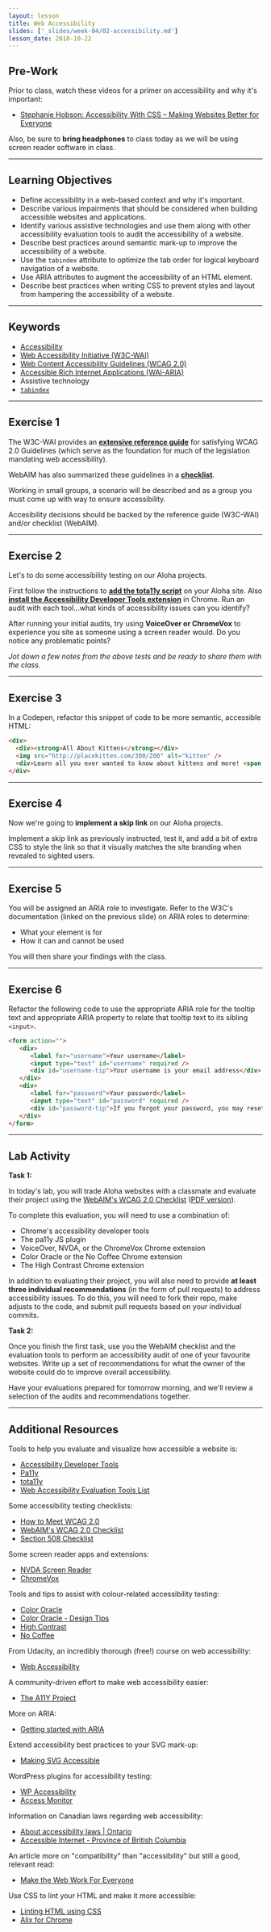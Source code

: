 ```yaml
---
layout: lesson
title: Web Accessibility
slides: ['_slides/week-04/02-accessibility.md']
lesson_date: 2018-10-22
---
```


## Pre-Work

Prior to class, watch these videos for a primer on accessibility and why it's important:

* [Stephanie Hobson: Accessibility With CSS – Making Websites Better for Everyone
  ](http://wordpress.tv/2014/09/02/stephanie-hobson-accessibility-with-css-making-websites-better-for-everyone/)

Also, be sure to **bring headphones** to class today as we will be using screen reader software in class.

---

## Learning Objectives

* Define accessibility in a web-based context and why it's important.
* Describe various impairments that should be considered when building accessible websites and applications.
* Identify various assistive technologies and use them along with other accessibility evaluation tools to audit the accessibility of a website.
* Describe best practices around semantic mark-up to improve the accessibility of a website.
* Use the `tabindex` attribute to optimize the tab order for logical keyboard navigation of a website.
* Use ARIA attributes to augment the accessibility of an HTML element.
* Describe best practices when writing CSS to prevent styles and layout from hampering the accessibility of a website.

---

## Keywords

* [Accessibility](https://developer.mozilla.org/en-US/docs/Web/Accessibility)
* [Web Accessibility Initiative (W3C-WAI)](https://www.w3.org/WAI/)
* [Web Content Accessibility Guidelines (WCAG 2.0)](https://www.w3.org/WAI/intro/wcag)
* [Accessible Rich Internet Applications (WAI-ARIA)](https://www.w3.org/TR/wai-aria-1.1/)
* Assistive technology
* [`tabindex`](https://developer.mozilla.org/en-US/docs/Web/HTML/Global_attributes/tabindex)

---

## Exercise 1

The W3C-WAI provides an **[extensive reference guide](https://www.w3.org/WAI/WCAG20/quickref/)** for satisfying WCAG 2.0 Guidelines (which serve as the foundation for much of the legislation mandating web accessibility).

WebAIM has also summarized these guidelines in a **[checklist](http://webaim.org/standards/wcag/checklist)**.

Working in small groups, a scenario will be described and as a group you must come up with way to ensure accessibility.

Accesibility decisions should be backed by the reference guide (W3C-WAI) and/or checklist (WebAIM).

---

## Exercise 2

Let's to do some accessibility testing on our Aloha projects.

First follow the instructions to **[add the tota11y script](http://khan.github.io/tota11y/)** on your Aloha site. Also **[install the Accessibility Developer Tools extension](https://chrome.google.com/webstore/detail/accessibility-developer-t/fpkknkljclfencbdbgkenhalefipecmb)** in Chrome. Run an audit with each tool...what kinds of accessibility issues can you identify?

After running your initial audits, try using **VoiceOver or ChromeVox** to experience you site as someone using a screen reader would. Do you notice any problematic points?

_Jot down a few notes from the above tests and be ready to share them with the class._

---

## Exercise 3

In a Codepen, refactor this snippet of code to be more semantic, accessible HTML:

```html
<div>
  <div><strong>All About Kittens</strong></div>
  <img src="http://placekitten.com/300/200" alt="kitten" />
  <div>Learn all you ever wanted to know about kittens and more! <span onclick="location.href='all-about-kittens.html';" style="cursor: pointer; color: blue; text-decoration: underline;">Continue reading &rarr;</span></div>
</div>
```

---

## Exercise 4

Now we're going to **implement a skip link** on our Aloha projects.

Implement a skip link as previously instructed, test it, and add a bit of extra CSS to style the link so that it visually matches the site branding when revealed to sighted users.

---

## Exercise 5

You will be assigned an ARIA role to investigate. Refer to the W3C's documentation (linked on the previous slide) on ARIA roles to determine:

* What your element is for
* How it can and cannot be used

You will then share your findings with the class.

---

## Exercise 6

Refactor the following code to use the appropriate ARIA role for the tooltip text and appropriate ARIA property to relate that tooltip text to its sibling `<input>`.

```html
<form action="">
   <div>
      <label for="username">Your username</label>
      <input type="text" id="username" required />
      <div id="username-tip">Your username is your email address</div>
   </div>
   <div>
      <label for="password">Your password</label>
      <input type="text" id="password" required />
      <div id="password-tip">If you forgot your password, you may reset it</div>
   </div>
</form>
```

---

## Lab Activity

**Task 1:**

In today's lab, you will trade Aloha websites with a classmate and evaluate their project using the [WebAIM's WCAG 2.0 Checklist](http://webaim.org/standards/wcag/checklist) ([PDF version](http://webaim.org/standards/wcag/WCAG2Checklist.pdf)).

To complete this evaluation, you will need to use a combination of:

* Chrome's accessibility developer tools
* The pa11y JS plugin
* VoiceOver, NVDA, or the ChromeVox Chrome extension
* Color Oracle or the No Coffee Chrome extension
* The High Contrast Chrome extension

In addition to evaluating their project, you will also need to provide **at least three individual recommendations** (in the form of pull requests) to address accessibility issues. To do this, you will need to fork their repo, make adjusts to the code, and submit pull requests based on your individual commits.

**Task 2:**

Once you finish the first task, use you the WebAIM checklist and the evaluation tools to perform an accessibility audit of one of your favourite websites. Write up a set of recommendations for what the owner of the website could do to improve overall accessibility.

Have your evaluations prepared for tomorrow morning, and we'll review a selection of the audits and recommendations together.

---

## Additional Resources

Tools to help you evaluate and visualize how accessible a website is:

* [Accessibility Developer Tools](https://chrome.google.com/webstore/detail/accessibility-developer-t/fpkknkljclfencbdbgkenhalefipecmb)
* [Pa11y](http://pa11y.org/)
* [tota11y](http://khan.github.io/tota11y/)
* [Web Accessibility Evaluation Tools List](https://www.w3.org/WAI/ER/tools/)

Some accessibility testing checklists:

* [How to Meet WCAG 2.0](https://www.w3.org/WAI/WCAG20/quickref/)
* [WebAIM's WCAG 2.0 Checklist](http://webaim.org/standards/wcag/checklist)
* [Section 508 Checklist](http://webaim.org/standards/508/checklist)

Some screen reader apps and extensions:

* [NVDA Screen Reader](http://www.nvaccess.org/)
* [ChromeVox](http://www.chromevox.com/)

Tools and tips to assist with colour-related accessibility testing:

* [Color Oracle](http://colororacle.org/)
* [Color Oracle - Design Tips](http://colororacle.org/design.html)
* [High Contrast](https://chrome.google.com/webstore/detail/high-contrast/djcfdncoelnlbldjfhinnjlhdjlikmph)
* [No Coffee](https://chrome.google.com/webstore/detail/nocoffee/jjeeggmbnhckmgdhmgdckeigabjfbddl)

From Udacity, an incredibly thorough (free!) course on web accessibility:

* [Web Accessibility](https://www.udacity.com/course/web-accessibility--ud891)

A community-driven effort to make web accessibility easier:

* [The A11Y Project](http://a11yproject.com/)

More on ARIA:

* [Getting started with ARIA](http://a11yproject.com/posts/getting-started-aria)

Extend accessibility best practices to your SVG mark-up:

* [Making SVG Accessible](http://thenewcode.com/1026/Making-SVG-Accessible)

WordPress plugins for accessibility testing:

* [WP Accessibility](https://wordpress.org/plugins/wp-accessibility/)
* [Access Monitor](https://wordpress.org/plugins/access-monitor/)

Information on Canadian laws regarding web accessibility:

* [About accessibility laws | Ontario](https://www.ontario.ca/page/about-accessibility-laws)
* [Accessible Internet - Province of British Columbia](http://www2.gov.bc.ca/gov/content/governments/about-the-bc-government/accessibility/accessibility-2024/building-blocks/accessible-internet)

An article more on "compatibility" than "accessibility" but still a good, relevant read:

* [Make the Web Work For Everyone](https://hacks.mozilla.org/2016/07/make-the-web-work-for-everyone/)

Use CSS to lint your HTML and make it more accessible:

* [Linting HTML using CSS](https://bitsofco.de/linting-html-using-css/)
* [Alix for Chrome](https://chrome.google.com/webstore/detail/alix-for-chrome/aepmadgjacfjcneccddiccnkbpimobge)
